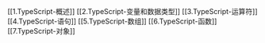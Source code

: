 [[1.TypeScript-概述]]
[[2.TypeScript-变量和数据类型]]
[[3.TypeScript-运算符]]
[[4.TypeScript-语句]]
[[5.TypeScript-数组]]
[[6.TypeScript-函数]]
[[7.TypeScript-对象]]